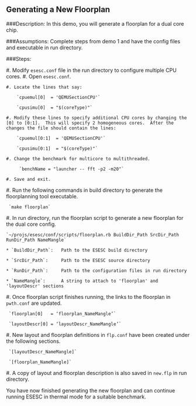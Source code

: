 ## Generating a New Floorplan 

###Description:
In this demo, you will generate a floorplan for a dual core chip. 

###Assumptions:
Complete steps from demo 1 and have the config files and executable in run directory.

###Steps:

#. Modify `esesc.conf` file in the run directory to configure multiple CPU cores. 
    #. Open `esesc.conf`.  

    #. Locate the lines that say:

        `cpuemul[0]  = 'QEMUSectionCPU'` 
        
        `cpusimu[0]  = "$(coreType)"`

    #. Modify these lines to specify additional CPU cores by changing the [0] to [0:1].  This will specify 2 homogeneous cores.  After the changes the file should contain the lines:

        `cpuemul[0:1]  = 'QEMUSectionCPU'` 

        `cpusimu[0:1]  = "$(coreType)"`

    #. Change the benchmark for multicore to multithreaded. 

         `benchName = "launcher -- fft -p2 -m20"`

    #. Save and exit.     

#. Run the following commands in build directory to generate the floorplanning tool executable.

     `make floorplan`

#. In run directory, run the floorplan script to generate a new floorplan for the dual core config.

    `~/projs/esesc/conf/scripts/floorplan.rb BuildDir_Path SrcDir_Path RunDir_Path NameMangle`

    * `BuildDir_Path`:   Path to the ESESC build directory

    * `SrcDir_Path`:     Path to the ESESC source directory

    * `RunDir_Path`:     Path to the configuration files in run directory

    * `NameMangle`:      A string to attach to 'floorplan' and 'layoutDescr' sections
              
#. Once floorplan script finishes running, the links to the floorplan in `pwth.conf` are updated.
    
     `floorplan[0]   = ‘floorplan_NameMangle’`

     `layoutDescr[0] = ‘layoutDescr_NameMangle’`

#. New layout and floorplan definitions in `flp.conf` have been created under the following sections.

     `[layoutDescr_NameMangle]`

     `[floorplan_NameMangle]`

#. A copy of layout and floorplan description is also saved in `new.flp` in run directory.
   
You have now finished generating the new floorplan and can continue running ESESC in thermal mode for a suitable benchmark.  
